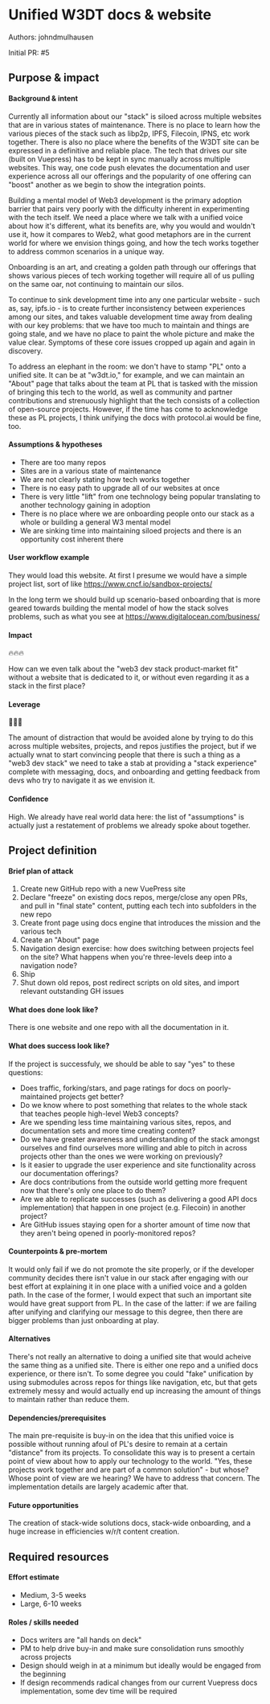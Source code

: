 # Unified W3DT docs & website

Authors: johndmulhausen

Initial PR: #5

## Purpose &amp; impact
#### Background &amp; intent

Currently all information about our "stack" is siloed across multiple websites
that are in various states of maintenance. There is no place to learn how the
various pieces of the stack such as libp2p, IPFS, Filecoin, IPNS, etc work
together. There is also no place where the benefits of the W3DT site can be
expressed in a definitive and reliable place. The tech that drives our site
(built on Vuepress) has to be kept in sync manually across multiple websites.
This way, one code push elevates the documentation and user experience across
all our offerings and the popularity of one offering can "boost" another as we
begin to show the integration points.

Building a mental model of Web3 development is the primary adoption barrier that
pairs very poorly with the difficulty inherent in experimenting with the tech
itself. We need a place where we talk with a unified voice about how it's
different, what its benefits are, why you would and wouldn't use it, how it
compares to Web2, what good metaphors are in the current world for where we
envision things going, and how the tech works together to address common
scenarios in a unique way.

Onboarding is an art, and creating a golden path through our offerings that
shows various pieces of tech working together will require all of us pulling on
the same oar, not continuing to maintain our silos.

To continue to sink development time into any one particular website - such as,
say, ipfs.io - is to create further inconsistency between experiences among our
sites, and takes valuable development time away from dealing with our key
problems: that we have too much to maintain and things are going stale, and we
have no place to paint the whole picture and make the value clear. Symptoms of
these core issues cropped up again and again in discovery.

To address an elephant in the room: we don't have to stamp "PL" onto a unified
site. It can be at "w3dt.io," for example, and we can maintain an "About" page
that talks about the team at PL that is tasked with the mission of bringing this
tech to the world, as well as community and partner contributions and
strenuously highlight that the tech consists of a collection of open-source
projects. However, if the time has come to acknowledge these as PL projects, I
think unifying the docs with protocol.ai would be fine, too.

#### Assumptions &amp; hypotheses

- There are too many repos
- Sites are in a various state of maintenance
- We are not clearly stating how tech works together
- There is no easy path to upgrade all of our websites at once
- There is very little "lift" from one technology being popular translating to another technology gaining in adoption
- There is no place where we are onboarding people onto our stack as a whole or building a general W3 mental model
- We are sinking time into maintaining siloed projects and there is an opportunity cost inherent there

#### User workflow example

They would load this website. At first I presume we would have a simple project list, sort of like https://www.cncf.io/sandbox-projects/

In the long term we should build up scenario-based onboarding that is more
geared towards building the mental model of how the stack solves problems, such
as what you see at https://www.digitalocean.com/business/

#### Impact

🔥🔥🔥

How can we even talk about the "web3 dev stack product-market fit" without a
website that is dedicated to it, or without even regarding it as a stack in the
first place?

#### Leverage

🎯🎯🎯

The amount of distraction that would be avoided alone by trying to do this
across multiple websites, projects, and repos justifies the project, but if we
actually wnat to start convincing people that there is such a thing as a "web3
dev stack" we need to take a stab at providing a "stack experience" complete
with messaging, docs, and onboarding and getting feedback from devs who try to
navigate it as we envision it.

#### Confidence

High. We already have real world data here: the list of "assumptions" is
actually just a restatement of problems we already spoke about together.

## Project definition
#### Brief plan of attack

1. Create new GitHub repo with a new VuePress site
2. Declare "freeze" on existing docs repos, merge/close any open PRs, and pull in "final state" content, putting each tech into subfolders in the new repo
3. Create front page using docs engine that introduces the mission and the various tech
4. Create an "About" page
5. Navigation design exercise: how does switching between projects feel on the site? What happens when you're three-levels deep into a navigation node?
6. Ship
7. Shut down old repos, post redirect scripts on old sites, and import relevant outstanding GH issues

#### What does done look like?

There is one website and one repo with all the documentation in it.

####  What does success look like?

If the project is successfuly, we should be able to say "yes" to these questions:

- Does traffic, forking/stars, and page ratings for docs on poorly-maintained projects get better?
- Do we know where to post something that relates to the whole stack that teaches people high-level Web3 concepts?
- Are we spending less time maintaining various sites, repos, and documentation sets and more time creating content?
- Do we have greater awareness and understanding of the stack amongst ourselves and find ourselves more willing and able to pitch in across projects other than the ones we were working on previously?
- Is it easier to upgrade the user experience and site functionality across our documentation offerings?
- Are docs contributions from the outside world getting more frequent now that there's only one place to do them?
- Are we able to replicate successes (such as delivering a good API docs implementation) that happen in one project (e.g. Filecoin) in another project?
- Are GitHub issues staying open for a shorter amount of time now that they aren't being opened in poorly-monitored repos?

#### Counterpoints &amp; pre-mortem

It would only fail if we do not promote the site properly, or if the developer
community decides there isn't value in our stack after engaging with our best
effort at explaining it in one place with a unified voice and a golden path. In
the case of the former, I would expect that such an important site would have
great support from PL. In the case of the latter: if we are failing after
unifying and clarifying our message to this degree, then there are bigger
problems than just onboarding at play.

#### Alternatives

There's not really an alternative to doing a unified site that would acheive the
same thing as a unified site. There is either one repo and a unified docs
experience, or there isn't. To some degree you could "fake" unification by using
submodules across repos for things like navigation, etc, but that gets extremely
messy and would actually end up increasing the amount of things to maintain
rather than reduce them.

#### Dependencies/prerequisites

The main pre-requisite is buy-in on the idea that this unified voice is possible
without running afoul of PL's desire to remain at a certain "distance" from its
projects. To consolidate this way is to present a certain point of view about
how to apply our technology to the world. "Yes, these projects work together and
are part of a common solution" - but whose? Whose point of view are we hearing? We
have to address that concern. The implementation details are largely academic
after that.

#### Future opportunities

The creation of stack-wide solutions docs, stack-wide onboarding, and a huge
increase in efficiencies w/r/t content creation.

## Required resources

#### Effort estimate

- Medium, 3-5 weeks
- Large, 6-10 weeks

#### Roles / skills needed

- Docs writers are "all hands on deck"
- PM to help drive buy-in and make sure consolidation runs smoothly across projects
- Design should weigh in at a minimum but ideally would be engaged from the beginning
- If design recommends radical changes from our current Vuepress docs implementation, some dev time will be required
